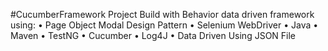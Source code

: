 #CucumberFramework
Project Build with Behavior data driven framework using:
•	Page Object Modal Design Pattern 
•	Selenium WebDriver
•	Java
•	Maven
•	TestNG
•	Cucumber
•	Log4J
•	Data Driven Using JSON File


